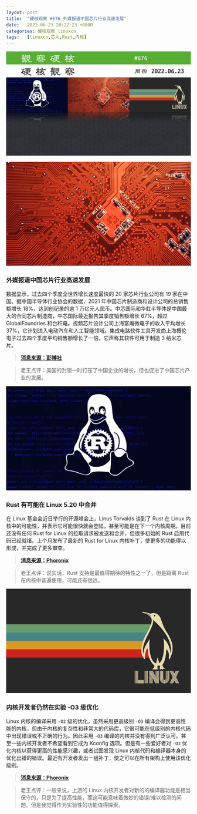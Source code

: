 ```yaml
---
layout: post
title:	"硬核观察 #676 外媒报道中国芯片行业高速发展"
date:	2022-06-23 20:22:23 +0800 
categories:	硬核观察 linuxcn 
tags:	[linuxcn,芯片,Rust,内核]
---
```



![](/Asserts/Images/album/202206/23/202128m6jc5xir6bn6vuoc.jpg)


![](/Asserts/Images/album/202206/23/202135pu55un77f35n7g7n.jpg)


### 外媒报道中国芯片行业高速发展


数据显示，过去四个季度全世界增长速度最快的 20 家芯片行业公司有 19 家在中国。据中国半导体行业协会的数据，2021 年中国芯片制造商和设计公司的总销售额增长 18%，达到创纪录的逾 1 万亿元人民币。中芯国际和华虹半导体是中国最大的合同芯片制造商，中芯国际最近报告其季度销售额增长 67%，超过 GlobalFoundries 和台积电。视频芯片设计公司上海富瀚微电子的收入平均增长 37%，它计划进入电动汽车和人工智能领域。集成电路软件工具开发商上海概伦电子过去四个季度平均销售额增长了一倍，它声称其软件可用于制造 3 纳米芯片。



> 
> **[消息来源：彭博社](https://www.bloomberg.com/news/articles/2022-06-20/us-sanctions-helped-china-supercharge-its-chipmaking-industry)**
> 
> 
> 



> 
> 老王点评：美国的封锁一时打压了中国企业的增长，但也促进了中国芯片产业的发展。
> 
> 
> 


![](/Asserts/Images/album/202206/23/202148kdog4ym17y2z19jr.jpg)


### Rust 有可能在 Linux 5.20 中合并


在 Linux 基金会近日举行的开源峰会上，Linus Torvalds 谈到了 Rust 在 Linux 内核中的可能性，并表示它可能很快就会登陆，甚至可能是在下一个内核周期。目前还没有任何 Rust for Linux 的拉取请求被发送和合并，但很多初始的 Rust 启用代码已经就绪。上个月发布了最新的 Rust for Linux 内核补丁，使更多的功能得以形成，并完成了更多审查。



> 
> **[消息来源：Phoronix](https://www.phoronix.com/scan.php?page=news_item&px=Rust-For-Linux-5.20-Possible)**
> 
> 
> 



> 
> 老王点评：说实话，Rust 支持是最值得期待的特性之一了，但是距离 Rust 在内核中普遍使用，可能还有很远。
> 
> 
> 


![](/Asserts/Images/album/202206/23/202206aco68vx8r7lkcfgw.jpg)


### 内核开发者仍然在实验 -O3 级优化


Linux 内核的编译采用 `-O2` 级的优化，虽然采用更高级别 `-O3` 编译会得到更高性能的内核，但由于内核的复杂性和非常大的代码库，它很可能在低级别的内核代码中出现错误或不正确的行为。因此采用 `-O3` 编译的内核并没有得到广泛认可。甚至一些内核开发者不希望看到它成为 Kconfig 选项。但是有一些爱好者对 `-O3` 优化内核以获得更高的性能感兴趣，或者试图发现 Linux 内核代码和编译器本身的优化出错的错误。最近有开发者发出一组补丁，使之可以在所有架构上使用该优化级别。



> 
> **[消息来源：Phoronix](https://www.phoronix.com/scan.php?page=news_item&px=O3-Optimize-Kernel-2022-Patches)**
> 
> 
> 



> 
> 老王点评：一般来说，上游的 Linux 内核开发者对新的的编译器功能是相当保守的，只是为了提高性能，而这可能意味着微妙的错误/难以检测的问题。但是我觉得作为实验性的功能值得探索。
> 
> 
>
